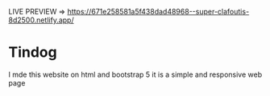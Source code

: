 LIVE PREVIEW => https://671e258581a5f438dad48968--super-clafoutis-8d2500.netlify.app/
# Tindog
I mde this website on html and bootstrap 5 it is a simple and responsive  web page 
